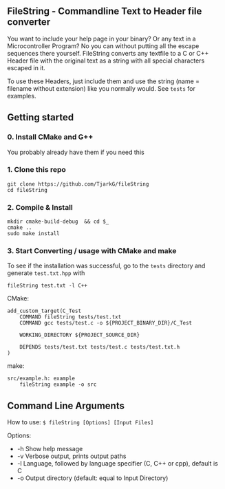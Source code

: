 ## FileString - Commandline Text to Header file converter

You want to include your help page in your binary? 
Or any text in a Microcontroller Program? 
No you can without putting all the escape sequences there yourself.
FileString converts any textfile to a C or C++ Header file with the original text as a
string with all special characters escaped in it.

To use these Headers, just include them and use the string 
(name = filename without extension) like you normally would. See `tests` for examples.

## Getting started

### 0. Install CMake and G++

You probably already have them if you need this

### 1. Clone this repo

    git clone https://github.com/TjarkG/fileString
    cd fileString

### 2. Compile & Install

    mkdir cmake-build-debug  && cd $_
    cmake ..
    sudo make install

### 3. Start Converting / usage with CMake and make

To see if the installation was successful, 
go to the `tests` directory and generate `test.txt.hpp` with

    fileString test.txt -l C++

CMake:

    add_custom_target(C_Test
        COMMAND fileString tests/test.txt
        COMMAND gcc tests/test.c -o ${PROJECT_BINARY_DIR}/C_Test
    
        WORKING_DIRECTORY ${PROJECT_SOURCE_DIR}
    
        DEPENDS tests/test.txt tests/test.c tests/test.txt.h
    )

make:

    src/example.h: example
        fileString example -o src

## Command Line Arguments
How to use: `$ fileString [Options] [Input Files]`

Options:
- -h Show help message
- -v Verbose output, prints output paths
- -l Language, followed by language specifier (C, C++ or cpp), default is C
- -o Output directory (default: equal to Input Directory)